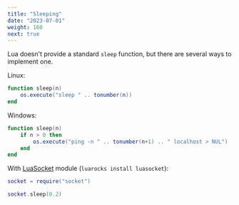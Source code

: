 ```yaml
---
title: "Sleeping"
date: "2023-07-01"
weight: 160
next: true
---
```


Lua doesn't provide a standard `sleep` function, but there are several ways to implement one.

Linux:

```lua
function sleep(n)
    os.execute("sleep " .. tonumber(n))
end
```

Windows:

```lua
function sleep(n)
    if n > 0 then
        os.execute("ping -n " .. tonumber(n+1) .. " localhost > NUL")
    end
end
```

With [LuaSocket](https://github.com/diegonehab/luasocket) module (`luarocks install luasocket`):

```lua
socket = require("socket")

socket.sleep(0.2)
```
